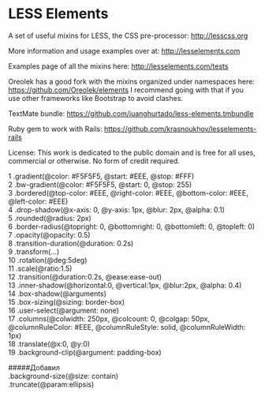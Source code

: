 LESS Elements
=============

A set of useful mixins for LESS, the CSS pre-processor: <http://lesscss.org>

More information and usage examples over at: <http://lesselements.com>

Examples page of all the mixins here: <http://lesselements.com/tests>

Oreolek has a good fork with the mixins organized under namespaces here: https://github.com/Oreolek/elements 
I recommend going with that if you use other frameworks like Bootstrap to avoid clashes.

TextMate bundle: <https://github.com/juanghurtado/less-elements.tmbundle>

Ruby gem to work with Rails: <https://github.com/krasnoukhov/lesselements-rails> 

License: This work is dedicated to the public domain and is free for all uses, commercial or otherwise. No form of credit required.

1 .gradient(@color: #F5F5F5, @start: #EEE, @stop: #FFF)    
2 .bw-gradient(@color: #F5F5F5, @start: 0, @stop: 255)    
3 .bordered(@top-color: #EEE, @right-color: #EEE, @bottom-color: #EEE, @left-color: #EEE)     
4 .drop-shadow(@x-axis: 0, @y-axis: 1px, @blur: 2px, @alpha: 0.1)    
5 .rounded(@radius: 2px)    
6 .border-radius(@topright: 0, @bottomright: 0, @bottomleft: 0, @topleft: 0)    
7 .opacity(@opacity: 0.5)    
8 .transition-duration(@duration: 0.2s)     
9 .transform(...)     
10 .rotation(@deg:5deg)    
11 .scale(@ratio:1.5)    
12 .transition(@duration:0.2s, @ease:ease-out)    
13 .inner-shadow(@horizontal:0, @vertical:1px, @blur:2px, @alpha: 0.4)     
14 .box-shadow(@arguments)     
15 .box-sizing(@sizing: border-box)    
16 .user-select(@argument: none)    
17 .columns(@colwidth: 250px, @colcount: 0, @colgap: 50px, @columnRuleColor: #EEE, @columnRuleStyle: solid, @columnRuleWidth: 1px)    
18 .translate(@x:0, @y:0)     
19 .background-clip(@argument: padding-box)    

#####Добавил     
.background-size(@size: contain)   
.truncate(@param:ellipsis) 
